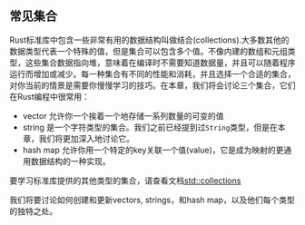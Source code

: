 ## 常见集合

Rust标准库中包含一些非常有用的数据结构叫做结合(collections).大多数其他的数据类型代表一个特殊的值，但是集合可以包含多个值。不像内建的数组和元组类型，这些集合数据指向堆，意味着在编译时不需要知道数据量，并且可以随着程序运行而增加或减少。每一种集合有不同的性能和消耗，并且选择一个合适的集合，对你当前的情景是需要你慢慢学习的技巧。在本章，我们将会讨论三个集合，它们在Rust编程中很常用：

* vector 允许你一个挨着一个地存储一系列数量的可变的值
* string 是一个字符类型的集合。我们之前已经提到过`String`类型，但是在本章，我们将更加深入地讨论它。
* hash map 允许你用一个特定的key关联一个值(value)，它是成为映射的更通用数据结构的一种实现。

要学习标准库提供的其他类型的集合，请查看文档[std::collections](https://doc.rust-lang.org/std/collections/index.html)

我们将要讨论如何创建和更新vectors, strings，和hash map，以及他们每个类型的独特之处。

